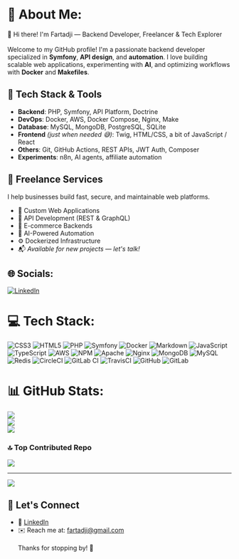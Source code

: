 # 💫 About Me:
👋 Hi there! I'm Fartadji — Backend Developer, Freelancer & Tech Explorer<br><br>Welcome to my GitHub profile! I'm a passionate backend developer specialized in **Symfony**, **API design**, and **automation**. I love building scalable web applications, experimenting with **AI**, and optimizing workflows with **Docker** and **Makefiles**.

## 🔧 Tech Stack & Tools

- **Backend**: PHP, Symfony, API Platform, Doctrine
- **DevOps**: Docker, AWS, Docker Compose, Nginx, Make
- **Database**: MySQL, MongoDB, PostgreSQL, SQLite
- **Frontend** *(just when needed 😅)*: Twig, HTML/CSS, a bit of JavaScript / React
- **Others**: Git, GitHub Actions, REST APIs, JWT Auth, Composer
- **Experiments**: n8n, AI agents, affiliate automation

## 💼 Freelance Services

I help businesses build fast, secure, and maintainable web platforms.
- 🔧 Custom Web Applications
- 🚀 API Development (REST & GraphQL)
- 🛒 E-commerce Backends
- 🧠 AI-Powered Automation
- ⚙️ Dockerized Infrastructure
- 📬 _Available for new projects — let's talk!_

## 🌐 Socials:
[![LinkedIn](https://img.shields.io/badge/LinkedIn-%230077B5.svg?logo=linkedin&logoColor=white)](https://www.linkedin.com/in/fartadji-ali-saïd-981b7933a) 

# 💻 Tech Stack:
![CSS3](https://img.shields.io/badge/css3-%231572B6.svg?style=for-the-badge&logo=css3&logoColor=white) ![HTML5](https://img.shields.io/badge/html5-%23E34F26.svg?style=for-the-badge&logo=html5&logoColor=white) ![PHP](https://img.shields.io/badge/php-%23777BB4.svg?style=for-the-badge&logo=php&logoColor=white) ![Symfony](https://img.shields.io/badge/symfony-%23000000.svg?style=for-the-badge&logo=symfony&logoColor=white) ![Docker](https://img.shields.io/badge/docker-%230db7ed.svg?style=for-the-badge&logo=docker&logoColor=white) ![Markdown](https://img.shields.io/badge/markdown-%23000000.svg?style=for-the-badge&logo=markdown&logoColor=white) ![JavaScript](https://img.shields.io/badge/javascript-%23323330.svg?style=for-the-badge&logo=javascript&logoColor=%23F7DF1E) ![TypeScript](https://img.shields.io/badge/typescript-%23007ACC.svg?style=for-the-badge&logo=typescript&logoColor=white) ![AWS](https://img.shields.io/badge/AWS-%23FF9900.svg?style=for-the-badge&logo=amazon-aws&logoColor=white) ![NPM](https://img.shields.io/badge/NPM-%23CB3837.svg?style=for-the-badge&logo=npm&logoColor=white) ![Apache](https://img.shields.io/badge/apache-%23D42029.svg?style=for-the-badge&logo=apache&logoColor=white) ![Nginx](https://img.shields.io/badge/nginx-%23009639.svg?style=for-the-badge&logo=nginx&logoColor=white) ![MongoDB](https://img.shields.io/badge/MongoDB-%234ea94b.svg?style=for-the-badge&logo=mongodb&logoColor=white) ![MySQL](https://img.shields.io/badge/mysql-4479A1.svg?style=for-the-badge&logo=mysql&logoColor=white) ![Redis](https://img.shields.io/badge/redis-%23DD0031.svg?style=for-the-badge&logo=redis&logoColor=white) ![CircleCI](https://img.shields.io/badge/circleci-%23161616.svg?style=for-the-badge&logo=circleci&logoColor=white) ![GitLab CI](https://img.shields.io/badge/gitlab%20CI-%23181717.svg?style=for-the-badge&logo=gitlab&logoColor=white) ![TravisCI](https://img.shields.io/badge/travis%20ci-%232B2F33.svg?style=for-the-badge&logo=travis&logoColor=white) ![GitHub](https://img.shields.io/badge/github-%23121011.svg?style=for-the-badge&logo=github&logoColor=white) ![GitLab](https://img.shields.io/badge/gitlab-%23181717.svg?style=for-the-badge&logo=gitlab&logoColor=white)
# 📊 GitHub Stats:
![](https://github-readme-stats.vercel.app/api?username=ViraxDev&theme=radical&hide_border=false&include_all_commits=false&count_private=true)<br/>
![](https://nirzak-streak-stats.vercel.app/?user=ViraxDev&theme=radical&hide_border=false)<br/>
![](https://github-readme-stats.vercel.app/api/top-langs/?username=ViraxDev&theme=radical&hide_border=false&include_all_commits=false&count_private=true&layout=compact)

### 🔝 Top Contributed Repo
![](https://github-contributor-stats.vercel.app/api?username=ViraxDev&limit=5&theme=dark&combine_all_yearly_contributions=true)

---
[![](https://visitcount.itsvg.in/api?id=ViraxDev&icon=0&color=0)](https://visitcount.itsvg.in)

## 🤝 Let's Connect
- 🔗 [LinkedIn](www.linkedin.com/in/fartadji-ali-saïd-981b7933a)
- ✉️ Reach me at: fartadji@gmail.com<br><br>Thanks for stopping by! 🙌
